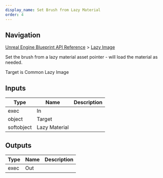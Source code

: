 ```yaml
---
display_name: Set Brush from Lazy Material
order: 4
---
```

## Navigation

[Unreal Engine Blueprint API Reference](https://dev.epicgames.com/documentation/en-us/unreal-engine/BlueprintAPI) > [Lazy Image](https://dev.epicgames.com/documentation/en-us/unreal-engine/BlueprintAPI/LazyImage)

Set the brush from a lazy material asset pointer - will load the material as needed.

Target is Common Lazy Image

## Inputs

| Type | Name | Description |
| --- | --- | --- |
| exec | In |  |
| object | Target |  |
| softobject | Lazy Material |  |

## Outputs

| Type | Name | Description |
| --- | --- | --- |
| exec | Out |  |
